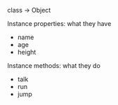 class -> Object

Instance properties: what they have

- name
- age
- height

Instance methods: what they do

- talk
- run
- jump
